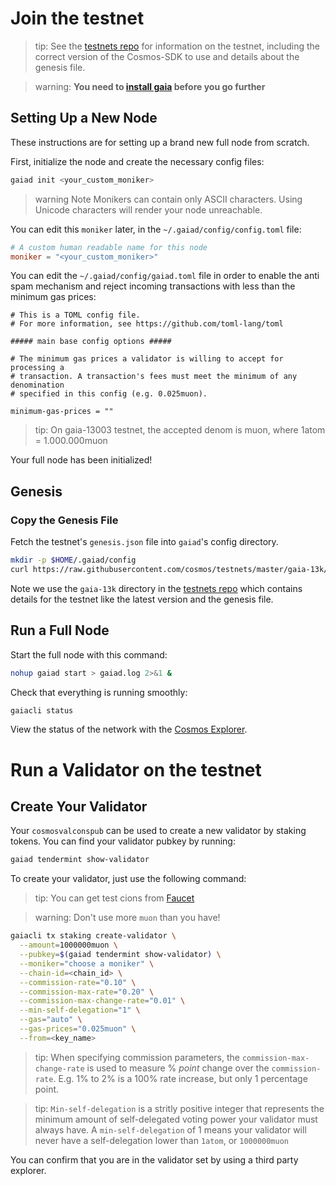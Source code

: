 # Join the testnet

> tip: 
See the [testnets repo](https://github.com/cosmos/testnets) for
information on the testnet, including the correct version
of the Cosmos-SDK to use and details about the genesis file.

> warning:
**You need to [install gaia](./installation.md) before you go further**

## Setting Up a New Node

These instructions are for setting up a brand new full node from scratch.

First, initialize the node and create the necessary config files:

```bash
gaiad init <your_custom_moniker>
```

> warning Note
Monikers can contain only ASCII characters. Using Unicode characters will render your node unreachable.

You can edit this `moniker` later, in the `~/.gaiad/config/config.toml` file:

```toml
# A custom human readable name for this node
moniker = "<your_custom_moniker>"
```

You can edit the `~/.gaiad/config/gaiad.toml` file in order to enable the anti spam mechanism and reject incoming transactions with less than the minimum gas prices:

```
# This is a TOML config file.
# For more information, see https://github.com/toml-lang/toml

##### main base config options #####

# The minimum gas prices a validator is willing to accept for processing a
# transaction. A transaction's fees must meet the minimum of any denomination
# specified in this config (e.g. 0.025muon).

minimum-gas-prices = ""
```
> tip: On gaia-13003 testnet, the accepted denom is muon, where 1atom = 1.000.000muon

Your full node has been initialized! 

## Genesis

### Copy the Genesis File

Fetch the testnet's `genesis.json` file into `gaiad`'s config directory.

```bash
mkdir -p $HOME/.gaiad/config
curl https://raw.githubusercontent.com/cosmos/testnets/master/gaia-13k/genesis.json > $HOME/.gaiad/config/genesis.json
```

Note we use the `gaia-13k` directory in the [testnets repo](https://github.com/cosmos/testnets) which contains details for the testnet like the latest version and the genesis file.

## Run a Full Node

Start the full node with this command:

```bash
nohup gaiad start > gaiad.log 2>&1 &
```

Check that everything is running smoothly:

```bash
gaiacli status
```

View the status of the network with the [Cosmos Explorer](https://cosmos.network/launch).

# Run a Validator on the testnet

## Create Your Validator

Your `cosmosvalconspub` can be used to create a new validator by staking tokens. You can find your validator pubkey by running:

```bash
gaiad tendermint show-validator
```

To create your validator, just use the following command:

> tip:
You can get test cions from [Faucet](https://hubble.figment.network/cosmos/chains/gaia-13003/faucet)

> warning: 
Don't use more `muon` than you have!

```bash
gaiacli tx staking create-validator \
  --amount=1000000muon \
  --pubkey=$(gaiad tendermint show-validator) \
  --moniker="choose a moniker" \
  --chain-id=<chain_id> \
  --commission-rate="0.10" \
  --commission-max-rate="0.20" \
  --commission-max-change-rate="0.01" \
  --min-self-delegation="1" \
  --gas="auto" \
  --gas-prices="0.025muon" \
  --from=<key_name>
```

> tip:
When specifying commission parameters, the `commission-max-change-rate` is used to measure % _point_ change over the `commission-rate`. E.g. 1% to 2% is a 100% rate increase, but only 1 percentage point.

> tip:
`Min-self-delegation` is a stritly positive integer that represents the minimum amount of self-delegated voting power your validator must always have. A `min-self-delegation` of 1 means your validator will never have a self-delegation lower than `1atom`, or `1000000muon`

You can confirm that you are in the validator set by using a third party explorer.